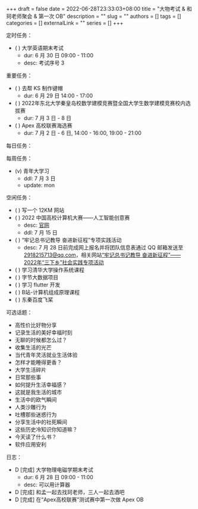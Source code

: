 +++ 
draft = false
date = 2022-06-28T23:33:03+08:00
title = "大物考试 & 和珂老师聚会 & 第一次 OB"
description = ""
slug = ""
authors = []
tags = []
categories = []
externalLink = ""
series = []
+++

定时任务：
- ( ) 大学英语期末考试
	- dur: 6 月 30 日 09:00 - 11:00
	- desc: 考试序号 3

重要任务：
- ( ) 去帮 KS 制作键帽
	- dur: 6 月 29 日 14:00 - 17:00
- ( ) 2022年东北大学秦皇岛校数学建模竞赛暨全国大学生数学建模竞赛校内选拔赛
	- dur: 7 月 3 日 -  8 日
- ( ) Apex 高校联赛海选赛
	- dur: 7 月 2 日 - 6 日, 14:00 - 16:00, 19:00 - 21:00

每日任务：

每周任务：
- (v) 青年大学习
    - ddl: 7 月 3 日
    - update: mon

空闲任务：
- ( ) 写一个 12KM 网站
- ( ) 2022 中国高校计算机大赛——人工智能创意赛
	- desc: [官网](http://aicontest.baidu.com/)
	- ddl: 7 月 15 日
- ( ) “牢记总书记教导 奋进新征程”专项实践活动
	- desc: 7 月 28 日前完成网上报名并将团队信息表通过 QQ 邮箱发送至 2918215713@qq.com，相关网站[“牢记总书记教导 奋进新征程”——2022年“三下乡”社会实践专项活动](https://t.m.youth.cn/transfer/index/url/sxx.youth.cn/sxxxt/xtsb/202206/t20220610_13761964.htm)
- ( ) 学习清华大学操作系统课程
- ( ) 字节大数据项目
- ( ) 学习 flutter 开发
- ( ) B站-计算机组成原理课程
- ( ) 东秦百度飞桨

可选话题：
- 高性价比好物分享
- 记录生活的美好幸福时刻
- 无聊的时候都怎么过？
- 收集生活的光芒
- 当代青年灵活就业生活体验
- 怎样才能睡得更香？
- 大学生活碎片
- 日常那些事
- 如何提升生活幸福感？
- 这就是我生活的城市
- 生活中的欧气瞬间
- 人类沙雕行为
- 吐槽那些迷惑行为
- 分享生活中的社死瞬间
- 这些历史冷知识你知道嘛？
- 今天读了什么书？
- 软件应用安利

日志：
- D [完成] 大学物理电磁学期末考试
	- dur: 6 月 28 日 09:00 - 11:00
	- desc: 可以用计算器
- D [完成] 和孟一起去找珂老师，三人一起去酒吧
- D [完成] 在“Apex高校联赛”测试赛中第一次做 Apex OB
